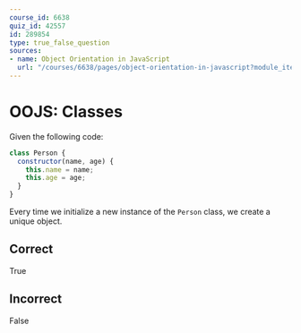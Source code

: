 ```yaml
---
course_id: 6638
quiz_id: 42557
id: 289854
type: true_false_question
sources:
- name: Object Orientation in JavaScript
  url: "/courses/6638/pages/object-orientation-in-javascript?module_item_id=523568"
---
```


# OOJS: Classes

Given the following code:

```javascript
class Person {
  constructor(name, age) {
    this.name = name;
    this.age = age;
  }
}
```

Every time we initialize a new instance of the `Person` class, we create a
unique object.

## Correct

True

## Incorrect

False
